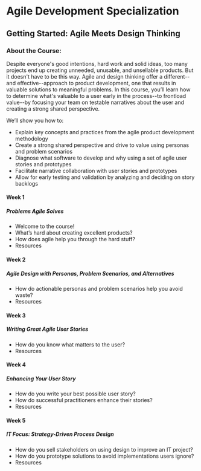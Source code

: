 # Agile Development Specialization
## Getting Started: Agile Meets Design Thinking
### About the Course:
Despite everyone's good intentions, hard work and solid ideas, too many projects end up creating unneeded, unusable, and unsellable products. But it doesn't have to be this way. Agile and design thinking offer a different--and effective--approach to product development, one that results in valuable solutions to meaningful problems. In this course, you’ll learn how to determine what's valuable to a user early in the process--to frontload value--by focusing your team on testable narratives about the user and creating a strong shared perspective.

We’ll show you how to:
- Explain key concepts and practices from the agile product development methodology
- Create a strong shared perspective and drive to value using personas and problem scenarios
- Diagnose what software to develop and why using a set of agile user stories and prototypes
- Facilitate narrative collaboration with user stories and prototypes
- Allow for early testing and validation by analyzing and deciding on story backlogs

#### Week 1
##### Problems Agile Solves
- Welcome to the course!
- What’s hard about creating excellent products?
- How does agile help you through the hard stuff?
- Resources

#### Week 2
##### Agile Design with Personas, Problem Scenarios, and Alternatives
- How do actionable personas and problem scenarios help you avoid waste?
- Resources

#### Week 3
##### Writing Great Agile User Stories
- How do you know what matters to the user?
- Resources

#### Week 4
##### Enhancing Your User Story
- How do you write your best possible user story?
- How do successful practitioners enhance their stories?
- Resources

#### Week 5
##### IT Focus: Strategy-Driven Process Design
- How do you sell stakeholders on using design to improve an IT project?
- How do you prototype solutions to avoid implementations users ignore?
- Resources
